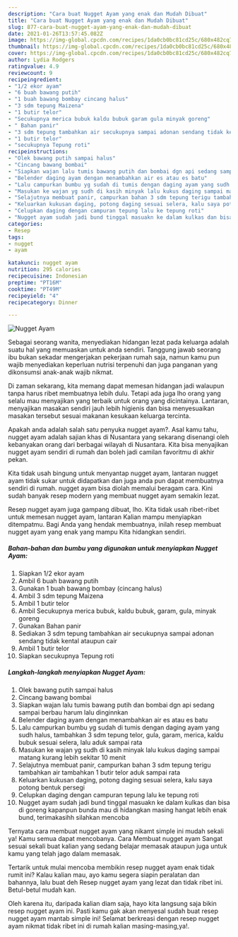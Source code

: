 ```yaml
---
description: "Cara buat Nugget Ayam yang enak dan Mudah Dibuat"
title: "Cara buat Nugget Ayam yang enak dan Mudah Dibuat"
slug: 877-cara-buat-nugget-ayam-yang-enak-dan-mudah-dibuat
date: 2021-01-26T13:57:45.082Z
image: https://img-global.cpcdn.com/recipes/1da0cb0bc81cd25c/680x482cq70/nugget-ayam-foto-resep-utama.jpg
thumbnail: https://img-global.cpcdn.com/recipes/1da0cb0bc81cd25c/680x482cq70/nugget-ayam-foto-resep-utama.jpg
cover: https://img-global.cpcdn.com/recipes/1da0cb0bc81cd25c/680x482cq70/nugget-ayam-foto-resep-utama.jpg
author: Lydia Rodgers
ratingvalue: 4.9
reviewcount: 9
recipeingredient:
- "1/2 ekor ayam"
- "6 buah bawang putih"
- "1 buah bawang bombay cincang halus"
- "3 sdm tepung Maizena"
- "1 butir telor"
- "Secukupnya merica bubuk kaldu bubuk garam gula minyak goreng"
- " Bahan panir"
- "3 sdm tepung tambahkan air secukupnya sampai adonan sendang tidak kental ataupun cair"
- "1 butir telor"
- "secukupnya Tepung roti"
recipeinstructions:
- "Olek bawang putih sampai halus"
- "Cincang bawang bombai"
- "Siapkan wajan lalu tumis bawang putih dan bombai dgn api sedang sampai berbau harum lalu dinginnkan"
- "Belender daging ayam dengan menambahkan air es atau es batu"
- "Lalu campurkan bumbu yg sudah di tumis dengan daging ayam yang sudh halus, tambahkan 3 sdm tepung telor, gula, garam, merica, kaldu bubuk sesuai selera, lalu aduk sampai rata"
- "Masukan ke wajan yg sudh di kasih minyak lalu kukus daging sampai matang kurang lebih sekitar 10 menit"
- "Selajutnya membuat panir, campurkan bahan 3 sdm tepung terigu tambahkan air tambahkan 1 butir telor aduk sampai rata"
- "Keluarkan kukusan daging, potong daging sesuai selera, kalu saya potong bentuk persegi"
- "Celupkan daging dengan campuran tepung lalu ke tepung roti"
- "Nugget ayam sudah jadi bund tinggal masuakn ke dalam kulkas dan bisa di goreng kapanpun bunda mau di hidangkan masing hangat lebih enak bund, terimakasihh silahkan mencoba"
categories:
- Resep
tags:
- nugget
- ayam

katakunci: nugget ayam 
nutrition: 295 calories
recipecuisine: Indonesian
preptime: "PT16M"
cooktime: "PT49M"
recipeyield: "4"
recipecategory: Dinner

---
```



![Nugget Ayam](https://img-global.cpcdn.com/recipes/1da0cb0bc81cd25c/680x482cq70/nugget-ayam-foto-resep-utama.jpg)

Sebagai seorang wanita, menyediakan hidangan lezat pada keluarga adalah suatu hal yang memuaskan untuk anda sendiri. Tanggung jawab seorang ibu bukan sekadar mengerjakan pekerjaan rumah saja, namun kamu pun wajib menyediakan keperluan nutrisi terpenuhi dan juga panganan yang dikonsumsi anak-anak wajib nikmat.

Di zaman  sekarang, kita memang dapat memesan hidangan jadi walaupun tanpa harus ribet membuatnya lebih dulu. Tetapi ada juga lho orang yang selalu mau menyajikan yang terbaik untuk orang yang dicintainya. Lantaran, menyajikan masakan sendiri jauh lebih higienis dan bisa menyesuaikan masakan tersebut sesuai makanan kesukaan keluarga tercinta. 



Apakah anda adalah salah satu penyuka nugget ayam?. Asal kamu tahu, nugget ayam adalah sajian khas di Nusantara yang sekarang disenangi oleh kebanyakan orang dari berbagai wilayah di Nusantara. Kita bisa menyajikan nugget ayam sendiri di rumah dan boleh jadi camilan favoritmu di akhir pekan.

Kita tidak usah bingung untuk menyantap nugget ayam, lantaran nugget ayam tidak sukar untuk didapatkan dan juga anda pun dapat membuatnya sendiri di rumah. nugget ayam bisa diolah memalui beragam cara. Kini sudah banyak resep modern yang membuat nugget ayam semakin lezat.

Resep nugget ayam juga gampang dibuat, lho. Kita tidak usah ribet-ribet untuk memesan nugget ayam, lantaran Kalian mampu menyiapkan ditempatmu. Bagi Anda yang hendak membuatnya, inilah resep membuat nugget ayam yang enak yang mampu Kita hidangkan sendiri.

<!--inarticleads1-->

##### Bahan-bahan dan bumbu yang digunakan untuk menyiapkan Nugget Ayam:

1. Siapkan 1/2 ekor ayam
1. Ambil 6 buah bawang putih
1. Gunakan 1 buah bawang bombay (cincang halus)
1. Ambil 3 sdm tepung Maizena
1. Ambil 1 butir telor
1. Ambil Secukupnya merica bubuk, kaldu bubuk, garam, gula, minyak goreng
1. Gunakan  Bahan panir
1. Sediakan 3 sdm tepung tambahkan air secukupnya sampai adonan sendang tidak kental ataupun cair
1. Ambil 1 butir telor
1. Siapkan secukupnya Tepung roti




<!--inarticleads2-->

##### Langkah-langkah menyiapkan Nugget Ayam:

1. Olek bawang putih sampai halus
1. Cincang bawang bombai
1. Siapkan wajan lalu tumis bawang putih dan bombai dgn api sedang sampai berbau harum lalu dinginnkan
1. Belender daging ayam dengan menambahkan air es atau es batu
1. Lalu campurkan bumbu yg sudah di tumis dengan daging ayam yang sudh halus, tambahkan 3 sdm tepung telor, gula, garam, merica, kaldu bubuk sesuai selera, lalu aduk sampai rata
1. Masukan ke wajan yg sudh di kasih minyak lalu kukus daging sampai matang kurang lebih sekitar 10 menit
1. Selajutnya membuat panir, campurkan bahan 3 sdm tepung terigu tambahkan air tambahkan 1 butir telor aduk sampai rata
1. Keluarkan kukusan daging, potong daging sesuai selera, kalu saya potong bentuk persegi
1. Celupkan daging dengan campuran tepung lalu ke tepung roti
1. Nugget ayam sudah jadi bund tinggal masuakn ke dalam kulkas dan bisa di goreng kapanpun bunda mau di hidangkan masing hangat lebih enak bund, terimakasihh silahkan mencoba




Ternyata cara membuat nugget ayam yang nikamt simple ini mudah sekali ya! Kamu semua dapat mencobanya. Cara Membuat nugget ayam Sangat sesuai sekali buat kalian yang sedang belajar memasak ataupun juga untuk kamu yang telah jago dalam memasak.

Tertarik untuk mulai mencoba membikin resep nugget ayam enak tidak rumit ini? Kalau kalian mau, ayo kamu segera siapin peralatan dan bahannya, lalu buat deh Resep nugget ayam yang lezat dan tidak ribet ini. Betul-betul mudah kan. 

Oleh karena itu, daripada kalian diam saja, hayo kita langsung saja bikin resep nugget ayam ini. Pasti kamu gak akan menyesal sudah buat resep nugget ayam mantab simple ini! Selamat berkreasi dengan resep nugget ayam nikmat tidak ribet ini di rumah kalian masing-masing,ya!.

